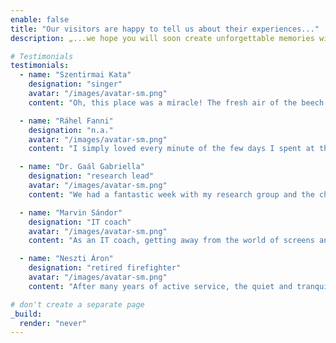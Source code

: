```yaml
---
enable: false 
title: "Our visitors are happy to tell us about their experiences..."
description: „...we hope you will soon create unforgettable memories with us and discover our warm hospitality!”

# Testimonials
testimonials:
  - name: "Szentirmai Kata"
    designation: "singer"
    avatar: "/images/avatar-sm.png"
    content: "Oh, this place was a miracle! The fresh air of the beech forests and the tranquillity of the Geopark Guest house melted my soul in perfect harmony. The ideas just flowed out of me after a week in the inspiring silence of nature."

  - name: "Ráhel Fanni"
    designation: "n.a."
    avatar: "/images/avatar-sm.png"
    content: "I simply loved every minute of the few days I spent at the Ivy Guest house! The surroundings of Répáshuta and the beauty of the Bükk Mountains provided a real romantic retreat where I could completely relax. It was unforgettable to enjoy the view of the forest and the birds singing from the terrace, and to chat under the stars in the evening."

  - name: "Dr. Gaál Gabriella"
    designation: "research lead"
    avatar: "/images/avatar-sm.png"
    content: "We had a fantastic week with my research group and the children's camp at the Rejtek Research House! The silence of the Beech and the undisturbed natural environment provided the perfect setting for both the scientific work and the nature activities for the children. We especially enjoyed the programmes of the experts from the Bükk National Park and the evening campfires, which forged a real community."

  - name: "Marvin Sándor"
    designation: "IT coach"
    avatar: "/images/avatar-sm.png"
    content: "As an IT coach, getting away from the world of screens and meetings to the Geopark Guest house was a recharging experience! The silence of the beech forest, the fresh air and the birdsong filled me with new energy after the office hustle and bustle. It was fantastic to relax here, a real digital detox and a source of inspiration during these few days in Bükkszentkereszt!"

  - name: "Neszti Áron"
    designation: "retired firefighter"
    avatar: "/images/avatar-sm.png"
    content: "After many years of active service, the quiet and tranquillity of the Geopark Guest house was a real relief. It was nice to sit on the terrace in the mornings, listen to the birds and breathe in the clean, crisp air. A perfect place to relax and recharge, just what I needed at the beginning of my retirement."

# don't create a separate page
_build:
  render: "never"
---
```

